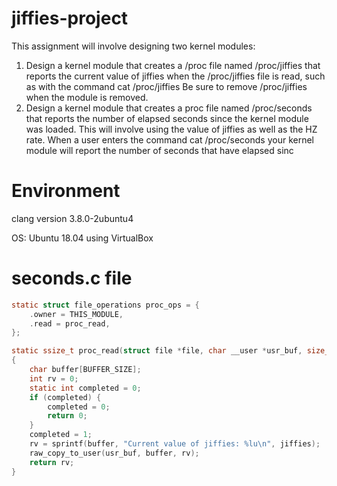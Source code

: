 # jiffies-project
This assignment will involve designing two kernel modules:

1. Design a kernel module that creates a /proc file named /proc/jiffies that reports the current value of
jiffies when the /proc/jiffies file is read, such as with the command
cat /proc/jiffies
Be sure to remove /proc/jiffies when the module is removed.
2. Design a kernel module that creates a proc file named /proc/seconds that reports the number of elapsed
seconds since the kernel module was loaded. This will involve using the value of jiffies as well as the HZ
rate. When a user enters the command
cat /proc/seconds
your kernel module will report the number of seconds that have elapsed sinc

# Environment 
clang version 3.8.0-2ubuntu4

OS: Ubuntu 18.04 using VirtualBox



# seconds.c file

```c
static struct file_operations proc_ops = {
    .owner = THIS_MODULE,
    .read = proc_read,
};

static ssize_t proc_read(struct file *file, char __user *usr_buf, size_t count, loff_t *pos)
{
    char buffer[BUFFER_SIZE];
    int rv = 0;
    static int completed = 0;
    if (completed) {
        completed = 0;
        return 0;
    }
    completed = 1;
    rv = sprintf(buffer, "Current value of jiffies: %lu\n", jiffies);
    raw_copy_to_user(usr_buf, buffer, rv);
    return rv;
}
```
